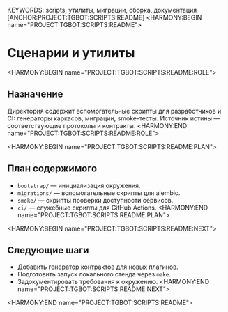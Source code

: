 KEYWORDS: scripts, утилиты, миграции, сборка, документация
[ANCHOR:PROJECT:TGBOT:SCRIPTS:README]
<HARMONY:BEGIN name="PROJECT:TGBOT:SCRIPTS:README">
# Сценарии и утилиты

<HARMONY:BEGIN name="PROJECT:TGBOT:SCRIPTS:README:ROLE">
## Назначение
Директория содержит вспомогательные скрипты для разработчиков и CI: генераторы каркасов, миграции, smoke-тесты. Источник истины — соответствующие протоколы и контракты.
<HARMONY:END name="PROJECT:TGBOT:SCRIPTS:README:ROLE">

<HARMONY:BEGIN name="PROJECT:TGBOT:SCRIPTS:README:PLAN">
## План содержимого
- `bootstrap/` — инициализация окружения.
- `migrations/` — вспомогательные скрипты для alembic.
- `smoke/` — скрипты проверки доступности сервисов.
- `ci/` — служебные скрипты для GitHub Actions.
<HARMONY:END name="PROJECT:TGBOT:SCRIPTS:README:PLAN">

<HARMONY:BEGIN name="PROJECT:TGBOT:SCRIPTS:README:NEXT">
## Следующие шаги
- Добавить генератор контрактов для новых плагинов.
- Подготовить запуск локального стенда через `make`.
- Задокументировать требования к окружению.
<HARMONY:END name="PROJECT:TGBOT:SCRIPTS:README:NEXT">

<HARMONY:END name="PROJECT:TGBOT:SCRIPTS:README">
